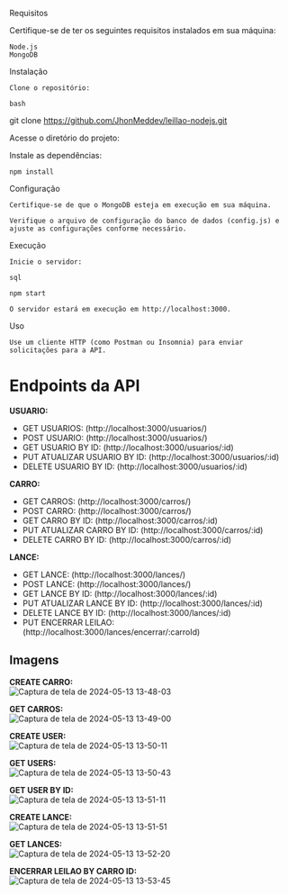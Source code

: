Requisitos

Certifique-se de ter os seguintes requisitos instalados em sua máquina:

    Node.js
    MongoDB

Instalação

    Clone o repositório:

    bash

git clone https://github.com/JhonMeddev/leillao-nodejs.git

Acesse o diretório do projeto:

Instale as dependências:

    npm install

Configuração

    Certifique-se de que o MongoDB esteja em execução em sua máquina.

    Verifique o arquivo de configuração do banco de dados (config.js) e ajuste as configurações conforme necessário.

Execução

    Inicie o servidor:

    sql

    npm start

    O servidor estará em execução em http://localhost:3000.

Uso

    Use um cliente HTTP (como Postman ou Insomnia) para enviar solicitações para a API.


# Endpoints da API

**USUARIO:**
- GET USUARIOS: (http://localhost:3000/usuarios/)
- POST USUARIO: (http://localhost:3000/usuarios/)
- GET USUARIO BY ID: (http://localhost:3000/usuarios/:id)
- PUT ATUALIZAR USUARIO BY ID: (http://localhost:3000/usuarios/:id)
- DELETE USUARIO BY ID: (http://localhost:3000/usuarios/:id)

**CARRO:**
- GET CARROS: (http://localhost:3000/carros/)
- POST CARRO: (http://localhost:3000/carros/)
- GET CARRO BY ID: (http://localhost:3000/carros/:id)
- PUT ATUALIZAR CARRO BY ID: (http://localhost:3000/carros/:id)
- DELETE CARRO BY ID: (http://localhost:3000/carros/:id)

**LANCE:**
- GET LANCE: (http://localhost:3000/lances/)
- POST LANCE: (http://localhost:3000/lances/)
- GET LANCE BY ID: (http://localhost:3000/lances/:id)
- PUT ATUALIZAR LANCE BY ID: (http://localhost:3000/lances/:id)
- DELETE LANCE BY ID: (http://localhost:3000/lances/:id)
- PUT ENCERRAR LEILAO: (http://localhost:3000/lances/encerrar/:carroId)

## Imagens

**CREATE CARRO:**  
![Captura de tela de 2024-05-13 13-48-03](https://github.com/JhonMeddev/leillao-nodejs/assets/88754241/6c56386b-c008-4e76-917c-ed5b06e08862)

**GET CARROS:**  
![Captura de tela de 2024-05-13 13-49-00](https://github.com/JhonMeddev/leillao-nodejs/assets/88754241/444a3ee2-6482-4563-83d8-bfcc4a5d8869)

**CREATE USER:**  
![Captura de tela de 2024-05-13 13-50-11](https://github.com/JhonMeddev/leillao-nodejs/assets/88754241/f1141a36-f8b2-4843-9619-1357e20e8c64)

**GET USERS:**  
![Captura de tela de 2024-05-13 13-50-43](https://github.com/JhonMeddev/leillao-nodejs/assets/88754241/9a45b5aa-bd4a-429a-a60a-dde40fe9101b)

**GET USER BY ID:**  
![Captura de tela de 2024-05-13 13-51-11](https://github.com/JhonMeddev/leillao-nodejs/assets/88754241/a8b7863a-bb58-46bc-8a9f-ab9a2f80778f)

**CREATE LANCE:**  
![Captura de tela de 2024-05-13 13-51-51](https://github.com/JhonMeddev/leillao-nodejs/assets/88754241/05580fa4-8193-444f-84b0-3d1347625923)

**GET LANCES:**  
![Captura de tela de 2024-05-13 13-52-20](https://github.com/JhonMeddev/leillao-nodejs/assets/88754241/d2b86ae1-413c-4093-a2df-54ce362fb468)

**ENCERRAR LEILAO BY CARRO ID:**  
![Captura de tela de 2024-05-13 13-53-45](https://github.com/JhonMeddev/leillao-nodejs/assets/88754241/03878b71-fd92-4804-b5af-4cfe8c0d1fb3)



